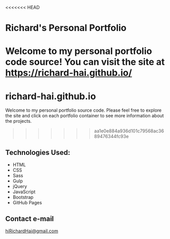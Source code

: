 <<<<<<< HEAD
# Richard's Personal Portfolio
Welcome to my personal portfolio code source! You can visit the site at https://richard-hai.github.io/
=======
# richard-hai.github.io
Welcome to my personal portfolio source code.  Please feel free to explore the site and click on each portfolio container to see more information about the projects.
>>>>>>> aa1e0e884a936d101c79568ac3689476344fc93e

## Technologies Used:
* HTML
* CSS
* Sass
* Gulp
* jQuery
* JavaScript
* Bootstrap
* GitHub Pages

## Contact e-mail
hiRichardHai@gmail.com